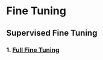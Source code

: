# Fine Tuning

## Supervised Fine Tuning 

### 1. [Full Fine Tuning](https://github.com/vikassrini/Fine-Tuning/tree/main/Full%20Fine%20Tuning)
